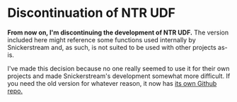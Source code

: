 # Discontinuation of NTR UDF
**From now on, I'm discontinuing the development of NTR UDF.** The version included here might reference some functions used
internally by Snickerstream and, as such, is not suited to be used with other projects as-is.

I've made this decision because no one really seemed to use it for their own projects and made Snickerstream's development
somewhat more difficult. If you need the old version for whatever reason, it now has [its own Github repo.](https://github.com/RattletraPM/NTR-UDF)
